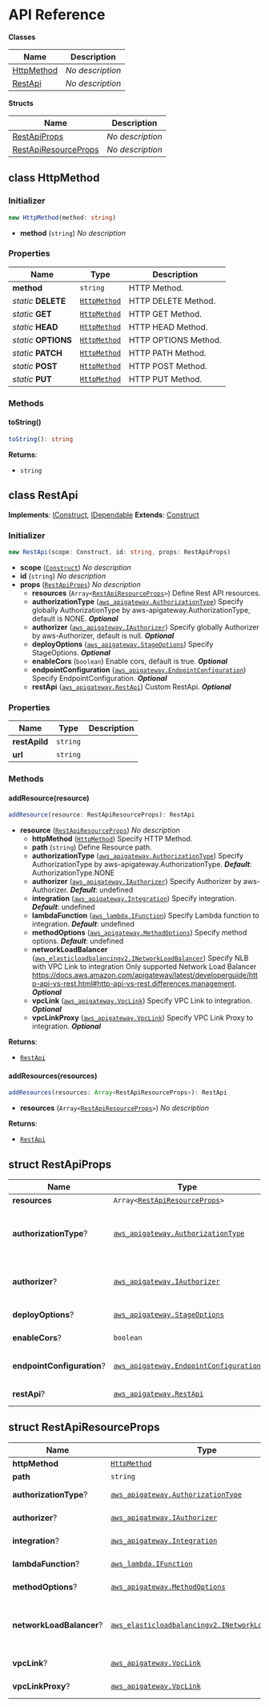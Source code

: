 # API Reference

**Classes**

Name|Description
----|-----------
[HttpMethod](#softchef-cdk-restapi-httpmethod)|*No description*
[RestApi](#softchef-cdk-restapi-restapi)|*No description*


**Structs**

Name|Description
----|-----------
[RestApiProps](#softchef-cdk-restapi-restapiprops)|*No description*
[RestApiResourceProps](#softchef-cdk-restapi-restapiresourceprops)|*No description*



## class HttpMethod  <a id="softchef-cdk-restapi-httpmethod"></a>




### Initializer




```ts
new HttpMethod(method: string)
```

* **method** (<code>string</code>)  *No description*



### Properties


Name | Type | Description 
-----|------|-------------
**method** | <code>string</code> | HTTP Method.
*static* **DELETE** | <code>[HttpMethod](#softchef-cdk-restapi-httpmethod)</code> | HTTP DELETE Method.
*static* **GET** | <code>[HttpMethod](#softchef-cdk-restapi-httpmethod)</code> | HTTP GET Method.
*static* **HEAD** | <code>[HttpMethod](#softchef-cdk-restapi-httpmethod)</code> | HTTP HEAD Method.
*static* **OPTIONS** | <code>[HttpMethod](#softchef-cdk-restapi-httpmethod)</code> | HTTP OPTIONS Method.
*static* **PATCH** | <code>[HttpMethod](#softchef-cdk-restapi-httpmethod)</code> | HTTP PATH Method.
*static* **POST** | <code>[HttpMethod](#softchef-cdk-restapi-httpmethod)</code> | HTTP POST Method.
*static* **PUT** | <code>[HttpMethod](#softchef-cdk-restapi-httpmethod)</code> | HTTP PUT Method.

### Methods


#### toString() <a id="softchef-cdk-restapi-httpmethod-tostring"></a>



```ts
toString(): string
```


__Returns__:
* <code>string</code>



## class RestApi  <a id="softchef-cdk-restapi-restapi"></a>



__Implements__: [IConstruct](#constructs-iconstruct), [IDependable](#constructs-idependable)
__Extends__: [Construct](#constructs-construct)

### Initializer




```ts
new RestApi(scope: Construct, id: string, props: RestApiProps)
```

* **scope** (<code>[Construct](#constructs-construct)</code>)  *No description*
* **id** (<code>string</code>)  *No description*
* **props** (<code>[RestApiProps](#softchef-cdk-restapi-restapiprops)</code>)  *No description*
  * **resources** (<code>Array<[RestApiResourceProps](#softchef-cdk-restapi-restapiresourceprops)></code>)  Define Rest API resources. 
  * **authorizationType** (<code>[aws_apigateway.AuthorizationType](#aws-cdk-lib-aws-apigateway-authorizationtype)</code>)  Specify globally AuthorizationType by aws-apigateway.AuthorizationType, default is NONE. __*Optional*__
  * **authorizer** (<code>[aws_apigateway.IAuthorizer](#aws-cdk-lib-aws-apigateway-iauthorizer)</code>)  Specify globally Authorizer by aws-Authorizer, default is null. __*Optional*__
  * **deployOptions** (<code>[aws_apigateway.StageOptions](#aws-cdk-lib-aws-apigateway-stageoptions)</code>)  Specify StageOptions. __*Optional*__
  * **enableCors** (<code>boolean</code>)  Enable cors, default is true. __*Optional*__
  * **endpointConfiguration** (<code>[aws_apigateway.EndpointConfiguration](#aws-cdk-lib-aws-apigateway-endpointconfiguration)</code>)  Specify EndpointConfiguration. __*Optional*__
  * **restApi** (<code>[aws_apigateway.RestApi](#aws-cdk-lib-aws-apigateway-restapi)</code>)  Custom RestApi. __*Optional*__



### Properties


Name | Type | Description 
-----|------|-------------
**restApiId** | <code>string</code> | <span></span>
**url** | <code>string</code> | <span></span>

### Methods


#### addResource(resource) <a id="softchef-cdk-restapi-restapi-addresource"></a>



```ts
addResource(resource: RestApiResourceProps): RestApi
```

* **resource** (<code>[RestApiResourceProps](#softchef-cdk-restapi-restapiresourceprops)</code>)  *No description*
  * **httpMethod** (<code>[HttpMethod](#softchef-cdk-restapi-httpmethod)</code>)  Specify HTTP Method. 
  * **path** (<code>string</code>)  Define Resource path. 
  * **authorizationType** (<code>[aws_apigateway.AuthorizationType](#aws-cdk-lib-aws-apigateway-authorizationtype)</code>)  Specify AuthorizationType by aws-apigateway.AuthorizationType. __*Default*__: AuthorizationType.NONE
  * **authorizer** (<code>[aws_apigateway.IAuthorizer](#aws-cdk-lib-aws-apigateway-iauthorizer)</code>)  Specify Authorizer by aws-Authorizer. __*Default*__: undefined
  * **integration** (<code>[aws_apigateway.Integration](#aws-cdk-lib-aws-apigateway-integration)</code>)  Specify integration. __*Default*__: undefined
  * **lambdaFunction** (<code>[aws_lambda.IFunction](#aws-cdk-lib-aws-lambda-ifunction)</code>)  Specify Lambda function to integration. __*Default*__: undefined
  * **methodOptions** (<code>[aws_apigateway.MethodOptions](#aws-cdk-lib-aws-apigateway-methodoptions)</code>)  Specify method options. __*Default*__: undefined
  * **networkLoadBalancer** (<code>[aws_elasticloadbalancingv2.INetworkLoadBalancer](#aws-cdk-lib-aws-elasticloadbalancingv2-inetworkloadbalancer)</code>)  Specify NLB with VPC Link to integration Only supported Network Load Balancer https://docs.aws.amazon.com/apigateway/latest/developerguide/http-api-vs-rest.html#http-api-vs-rest.differences.management. __*Optional*__
  * **vpcLink** (<code>[aws_apigateway.VpcLink](#aws-cdk-lib-aws-apigateway-vpclink)</code>)  Specify VPC Link to integration. __*Optional*__
  * **vpcLinkProxy** (<code>[aws_apigateway.VpcLink](#aws-cdk-lib-aws-apigateway-vpclink)</code>)  Specify VPC Link Proxy to integration. __*Optional*__

__Returns__:
* <code>[RestApi](#softchef-cdk-restapi-restapi)</code>

#### addResources(resources) <a id="softchef-cdk-restapi-restapi-addresources"></a>



```ts
addResources(resources: Array<RestApiResourceProps>): RestApi
```

* **resources** (<code>Array<[RestApiResourceProps](#softchef-cdk-restapi-restapiresourceprops)></code>)  *No description*

__Returns__:
* <code>[RestApi](#softchef-cdk-restapi-restapi)</code>



## struct RestApiProps  <a id="softchef-cdk-restapi-restapiprops"></a>






Name | Type | Description 
-----|------|-------------
**resources** | <code>Array<[RestApiResourceProps](#softchef-cdk-restapi-restapiresourceprops)></code> | Define Rest API resources.
**authorizationType**? | <code>[aws_apigateway.AuthorizationType](#aws-cdk-lib-aws-apigateway-authorizationtype)</code> | Specify globally AuthorizationType by aws-apigateway.AuthorizationType, default is NONE.<br/>__*Optional*__
**authorizer**? | <code>[aws_apigateway.IAuthorizer](#aws-cdk-lib-aws-apigateway-iauthorizer)</code> | Specify globally Authorizer by aws-Authorizer, default is null.<br/>__*Optional*__
**deployOptions**? | <code>[aws_apigateway.StageOptions](#aws-cdk-lib-aws-apigateway-stageoptions)</code> | Specify StageOptions.<br/>__*Optional*__
**enableCors**? | <code>boolean</code> | Enable cors, default is true.<br/>__*Optional*__
**endpointConfiguration**? | <code>[aws_apigateway.EndpointConfiguration](#aws-cdk-lib-aws-apigateway-endpointconfiguration)</code> | Specify EndpointConfiguration.<br/>__*Optional*__
**restApi**? | <code>[aws_apigateway.RestApi](#aws-cdk-lib-aws-apigateway-restapi)</code> | Custom RestApi.<br/>__*Optional*__



## struct RestApiResourceProps  <a id="softchef-cdk-restapi-restapiresourceprops"></a>






Name | Type | Description 
-----|------|-------------
**httpMethod** | <code>[HttpMethod](#softchef-cdk-restapi-httpmethod)</code> | Specify HTTP Method.
**path** | <code>string</code> | Define Resource path.
**authorizationType**? | <code>[aws_apigateway.AuthorizationType](#aws-cdk-lib-aws-apigateway-authorizationtype)</code> | Specify AuthorizationType by aws-apigateway.AuthorizationType.<br/>__*Default*__: AuthorizationType.NONE
**authorizer**? | <code>[aws_apigateway.IAuthorizer](#aws-cdk-lib-aws-apigateway-iauthorizer)</code> | Specify Authorizer by aws-Authorizer.<br/>__*Default*__: undefined
**integration**? | <code>[aws_apigateway.Integration](#aws-cdk-lib-aws-apigateway-integration)</code> | Specify integration.<br/>__*Default*__: undefined
**lambdaFunction**? | <code>[aws_lambda.IFunction](#aws-cdk-lib-aws-lambda-ifunction)</code> | Specify Lambda function to integration.<br/>__*Default*__: undefined
**methodOptions**? | <code>[aws_apigateway.MethodOptions](#aws-cdk-lib-aws-apigateway-methodoptions)</code> | Specify method options.<br/>__*Default*__: undefined
**networkLoadBalancer**? | <code>[aws_elasticloadbalancingv2.INetworkLoadBalancer](#aws-cdk-lib-aws-elasticloadbalancingv2-inetworkloadbalancer)</code> | Specify NLB with VPC Link to integration Only supported Network Load Balancer https://docs.aws.amazon.com/apigateway/latest/developerguide/http-api-vs-rest.html#http-api-vs-rest.differences.management.<br/>__*Optional*__
**vpcLink**? | <code>[aws_apigateway.VpcLink](#aws-cdk-lib-aws-apigateway-vpclink)</code> | Specify VPC Link to integration.<br/>__*Optional*__
**vpcLinkProxy**? | <code>[aws_apigateway.VpcLink](#aws-cdk-lib-aws-apigateway-vpclink)</code> | Specify VPC Link Proxy to integration.<br/>__*Optional*__



